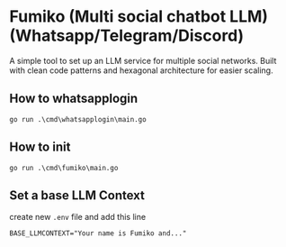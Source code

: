 # Fumiko (Multi social chatbot LLM) (Whatsapp/Telegram/Discord) 

A simple tool to set up an LLM service for multiple social networks.
Built with clean code patterns and hexagonal architecture for easier scaling.

## How to whatsapplogin
`go run .\cmd\whatsapplogin\main.go`


## How to init

`go run .\cmd\fumiko\main.go`


## Set a base LLM Context

create new `.env` file and add this line
```env
BASE_LLMCONTEXT="Your name is Fumiko and..."
```